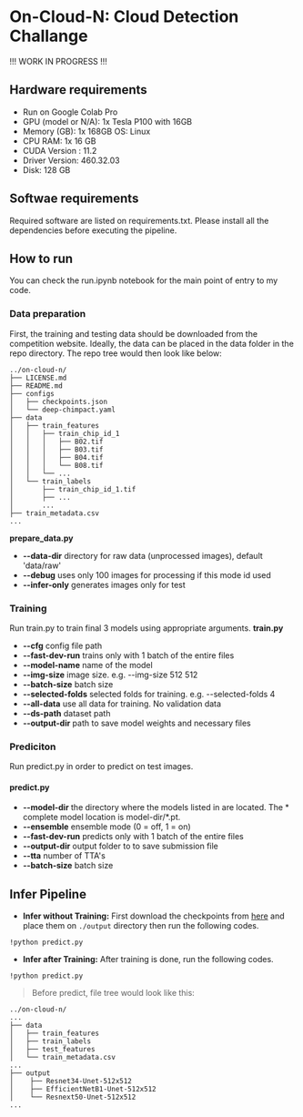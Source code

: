 # On-Cloud-N: Cloud Detection Challange

!!! WORK IN PROGRESS !!!

## Hardware requirements
- Run on Google Colab Pro
- GPU (model or N/A): 1x Tesla P100 with 16GB 
- Memory (GB): 1x 168GB
 OS: Linux
- CPU RAM: 1x 16 GB
- CUDA Version : 11.2
- Driver Version: 460.32.03
- Disk: 128 GB

## Softwae requirements
Required software are listed on requirements.txt. Please install all the dependencies before executing the pipeline.

## How to run
You can check the run.ipynb notebook for the main point of entry to my code.

### Data preparation
First, the training and testing data should be downloaded from the competition website. Ideally, the data can be placed in the data folder in the repo directory. The repo tree would then look like below:

```
../on-cloud-n/
├── LICENSE.md
├── README.md
├── configs
│   ├── checkpoints.json
│   └── deep-chimpact.yaml
├── data
│   ├── train_features
│   │   ├── train_chip_id_1
│   │   │   ├── B02.tif
│   │   │   ├── B03.tif
│   │   │   ├── B04.tif
│   │   │   └── B08.tif
│   │   └── ...
│   └── train_labels
│       ├── train_chip_id_1.tif
│       ├── ...
│       ...
├── train_metadata.csv
...
```

**prepare_data.py**
- **--data-dir** directory for raw data (unprocessed images), default 'data/raw'
- **--debug** uses only 100 images for processing if this mode id used
- **--infer-only** generates images only for test 


### Training
Run train.py to train final 3 models using appropriate arguments.
**train.py**
- **--cfg** config file path
- **--fast-dev-run** trains only with 1 batch of the entire files
- **--model-name** name of the model
- **--img-size** image size. e.g. --img-size 512 512
- **--batch-size** batch size
- **--selected-folds** selected folds for training. e.g. --selected-folds 4
- **--all-data** use all data for training. No validation data
- **--ds-path** dataset path
- **--output-dir** path to save model weights and necessary files

### Prediciton
Run predict.py in order to predict on test images.

#### predict.py
- **--model-dir** the directory where the models listed in are located. The * complete model location is model-dir/*.pt.
- **--ensemble** ensemble mode (0 = off, 1 = on)
- **--fast-dev-run** predicts only with 1 batch of the entire files
- **--output-dir** output folder to to save submission file
- **--tta** number of TTA's
- **--batch-size** batch size

## Infer Pipeline
* **Infer without Training:** First download the checkpoints from [here](https://www.kaggle.com/maxschfer/ocn-checkpoints) and place them on `./output` directory then run the following codes.
```
!python predict.py
```

* **Infer after Training:** After training is done, run the following codes.
```
!python predict.py
```

> Before predict, file tree would look like this:
```
../on-cloud-n/
...
├── data
│   ├── train_features
│   ├── train_labels
│   ├── test_features
│   └── train_metadata.csv
...
├── output
│    ├── Resnet34-Unet-512x512
│    ├── EfficientNetB1-Unet-512x512
│    └── Resnext50-Unet-512x512
...
 
```